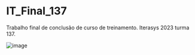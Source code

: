 # IT_Final_137
Trabalho final de conclusão de curso de treinamento. Iterasys 2023 turma 137.

![image](https://github.com/JohnnyKamigashima/IT_Final_137/assets/50176581/efc16bd5-e0bd-45c7-8851-f595c453ee84)

